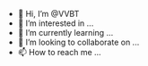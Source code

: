 - 👋 Hi, I’m @VVBT
- 👀 I’m interested in ...
- 🌱 I’m currently learning ...
- 💞️ I’m looking to collaborate on ...
- 📫 How to reach me ...

<!---
VVBT/VVBT is a ✨ special ✨ repository because its `README.md` (this file) appears on your GitHub profile.
You can click the Preview link to take a look at your changes.
--->
